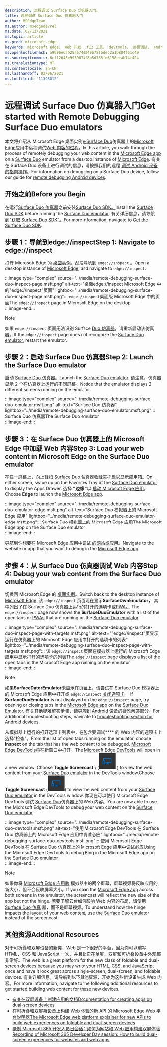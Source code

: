 ```yaml
---
description: 远程调试 Surface Duo 仿真器入门。
title: 远程调试 Surface Duo 仿真器入门
author: MSEdgeTeam
ms.author: msedgedevrel
ms.date: 02/12/2021
ms.topic: article
ms.prod: microsoft-edge
keywords: microsoft edge， Web 开发， f12 工具， devtools， 远程调试， android， surface duo
ms.openlocfilehash: a9696e63528a674d349b78fbdec2a1b804f61c49
ms.sourcegitcommit: 6cf12643e9959873f8b5d785fd6158eeab74f424
ms.translationtype: MT
ms.contentlocale: zh-CN
ms.lasthandoff: 03/06/2021
ms.locfileid: "11398012"
---
```

# <a name="get-started-with-remote-debugging-surface-duo-emulators"></a><span data-ttu-id="41713-104">远程调试 Surface Duo 仿真器入门</span><span class="sxs-lookup"><span data-stu-id="41713-104">Get started with Remote Debugging Surface Duo emulators</span></span>  

<span data-ttu-id="41713-105">本文将介绍从 Microsoft Edge 桌面实例在[Surface Duo][MicrosoftSurfaceDevicesSurfaceDuo]仿真器上的[Microsoft Edge][GooglePlayStoreAppsComMicrosoftEmmx]应用中远程调试[Web 内容的过程][MicrosoftEdge]。</span><span class="sxs-lookup"><span data-stu-id="41713-105">In this article, you walk through the process of remotely debugging your web content in the [Microsoft Edge app][GooglePlayStoreAppsComMicrosoftEmmx] on a [Surface Duo][MicrosoftSurfaceDevicesSurfaceDuo] emulator from a desktop instance of [Microsoft Edge][MicrosoftEdge].</span></span>  <span data-ttu-id="41713-106">有关在 Surface Duo 设备上进行调试的信息，请按照我们的远程 [调试 Android 设备的指南操作][DevtoolsRemoteDebuggingMain]。</span><span class="sxs-lookup"><span data-stu-id="41713-106">For information on debugging on a Surface Duo device, follow our guide for [remote debugging Android devices][DevtoolsRemoteDebuggingMain].</span></span>  

## <a name="before-you-begin"></a><span data-ttu-id="41713-107">开始之前</span><span class="sxs-lookup"><span data-stu-id="41713-107">Before you Begin</span></span>

<span data-ttu-id="41713-108">在运行[Surface Duo 仿真器][MicrosoftDownload100847]之前安装[Surface Duo SDK。][DualScreenAndroidUseEmulator]</span><span class="sxs-lookup"><span data-stu-id="41713-108">Install the [Surface Duo SDK][MicrosoftDownload100847] before running the [Surface Duo emulator][DualScreenAndroidUseEmulator].</span></span>  <span data-ttu-id="41713-109">有关详细信息，请导航到["获取 Surface Duo SDK"。][DualScreenAndroidGetDuoSdk]</span><span class="sxs-lookup"><span data-stu-id="41713-109">For more information, navigate to [Get the Surface Duo SDK][DualScreenAndroidGetDuoSdk].</span></span>  

## <a name="step-1-navigate-to-edgeinspect"></a><span data-ttu-id="41713-110">步骤 1：导航到edge://inspect</span><span class="sxs-lookup"><span data-stu-id="41713-110">Step 1: Navigate to edge://inspect</span></span>  

<span data-ttu-id="41713-111">打开 Microsoft Edge 的 [桌面实例][MicrosoftEdge]，然后导航到 `edge://inspect` 。</span><span class="sxs-lookup"><span data-stu-id="41713-111">Open a desktop instance of [Microsoft Edge][MicrosoftEdge], and navigate to `edge://inspect`.</span></span>  

:::image type="complex" source="../media/remote-debugging-surface-duo-inspect-page.msft.png" alt-text="桌面edge://inspect Microsoft Edge 中的"edge://inspect"页面" lightbox="../media/remote-debugging-surface-duo-inspect-page.msft.png":::
   <span data-ttu-id="41713-113">`edge://inspect`桌面版 Microsoft Edge 中的页面</span><span class="sxs-lookup"><span data-stu-id="41713-113">The `edge://inspect` page in Microsoft Edge on the desktop</span></span>  
:::image-end:::

> [!NOTE]
> <span data-ttu-id="41713-114">如果 `edge://inspect` 页面无法识别 Surface [Duo 仿真器][DualScreenAndroidUseEmulator]，请重新启动该仿真器。</span><span class="sxs-lookup"><span data-stu-id="41713-114">If the `edge://inspect` page does not recognize the [Surface Duo emulator][DualScreenAndroidUseEmulator], restart the emulator.</span></span>  

## <a name="step-2-launch-the-surface-duo-emulator"></a><span data-ttu-id="41713-115">步骤 2：启动 Surface Duo 仿真器</span><span class="sxs-lookup"><span data-stu-id="41713-115">Step 2: Launch the Surface Duo emulator</span></span>  

<span data-ttu-id="41713-116">启动 [Surface Duo 仿真器][DualScreenAndroidUseEmulator]。</span><span class="sxs-lookup"><span data-stu-id="41713-116">Launch the [Surface Duo emulator][DualScreenAndroidUseEmulator].</span></span>  <span data-ttu-id="41713-117">请注意，仿真器显示 2 个在仿真器上运行的不同屏幕。</span><span class="sxs-lookup"><span data-stu-id="41713-117">Notice that the emulator displays 2 different screens running on the emulator.</span></span>  

:::image type="complex" source="../media/remote-debugging-surface-duo-emulator.msft.png" alt-text="Surface Duo 仿真器" lightbox="../media/remote-debugging-surface-duo-emulator.msft.png":::
   <span data-ttu-id="41713-119">Surface Duo 仿真器</span><span class="sxs-lookup"><span data-stu-id="41713-119">The Surface Duo emulator</span></span>  
:::image-end:::  

## <a name="step-3-load-your-web-content-in-microsoft-edge-on-the-surface-duo-emulator"></a><span data-ttu-id="41713-120">步骤 3：在 Surface Duo 仿真器上的 Microsoft Edge 中加载 Web 内容</span><span class="sxs-lookup"><span data-stu-id="41713-120">Step 3: Load your web content in Microsoft Edge on the Surface Duo emulator</span></span>  

<span data-ttu-id="41713-121">在任一屏幕上，向上轻扫 [Surface Duo][DualScreenAndroidUseEmulator] 仿真器收藏夹托盘以显示应用箱。</span><span class="sxs-lookup"><span data-stu-id="41713-121">On either screen, swipe up on the Favorites Tray of the [Surface Duo emulator][DualScreenAndroidUseEmulator] to display the Apps Drawer.</span></span>  <span data-ttu-id="41713-122">选择 **"边缘** "以 [启动 Microsoft Edge 应用][GooglePlayStoreAppsComMicrosoftEmmx]。</span><span class="sxs-lookup"><span data-stu-id="41713-122">Choose **Edge** to launch the [Microsoft Edge app][GooglePlayStoreAppsComMicrosoftEmmx].</span></span>  

:::image type="complex" source="../media/remote-debugging-surface-duo-emulator-edge.msft.png" alt-text="Surface Duo 模拟器上的 Microsoft Edge 应用" lightbox="../media/remote-debugging-surface-duo-emulator-edge.msft.png":::
   <span data-ttu-id="41713-124">Surface Duo 模拟器上的 Microsoft Edge 应用</span><span class="sxs-lookup"><span data-stu-id="41713-124">The Microsoft Edge app on the Surface Duo emulator</span></span>  
:::image-end:::  

<span data-ttu-id="41713-125">导航到你想要在 Microsoft Edge 应用中调试 [的网站或应用][GooglePlayStoreAppsComMicrosoftEmmx]。</span><span class="sxs-lookup"><span data-stu-id="41713-125">Navigate to the website or app that you want to debug in the [Microsoft Edge app][GooglePlayStoreAppsComMicrosoftEmmx].</span></span>  

## <a name="step-4-debug-your-web-content-from-the-surface-duo-emulator"></a><span data-ttu-id="41713-126">步骤 4：从 Surface Duo 仿真器调试 Web 内容</span><span class="sxs-lookup"><span data-stu-id="41713-126">Step 4: Debug your web content from the Surface Duo emulator</span></span>  

<span data-ttu-id="41713-127">切换回 Microsoft Edge 的 [桌面实例][MicrosoftEdge]。</span><span class="sxs-lookup"><span data-stu-id="41713-127">Switch back to the desktop instance of [Microsoft Edge][MicrosoftEdge].</span></span>  <span data-ttu-id="41713-128">该 `edge://inspect` 页面现在显示**SurfaceDwnEmulator，** 其中列出了在 Surface Duo 仿真器上运行的打开的选项卡或[PWA。][DualScreenAndroidUseEmulator] [][ProgressiveWebAppsIndex]</span><span class="sxs-lookup"><span data-stu-id="41713-128">The `edge://inspect` page now shows the **SurfaceDuoEmulator** with a list of the open tabs or [PWAs][ProgressiveWebAppsIndex] that are running on the [Surface Duo emulator][DualScreenAndroidUseEmulator].</span></span>  

:::image type="complex" source="../media/remote-debugging-surface-duo-inspect-page-with-targets.msft.png" alt-text=""edge://inspect"页显示运行在仿真器上的 Microsoft Edge 应用中打开的选项卡的列表" lightbox="../media/remote-debugging-surface-duo-inspect-page-with-targets.msft.png":::
   <span data-ttu-id="41713-130">该 `edge://inspect` 页面在模拟器上运行的 Microsoft Edge 应用中显示打开的选项卡的列表</span><span class="sxs-lookup"><span data-stu-id="41713-130">The `edge://inspect` page displays a list of the open tabs in the Microsoft Edge app running on the emulator</span></span>  
:::image-end:::  

> [!NOTE]
> <span data-ttu-id="41713-131">如果**SurfaceDatorEmulator**未显示在页面上，请尝试在 Surface Duo 模拟器上的 Microsoft Edge 应用中打开或 `edge://inspect` [关闭选项卡][DualScreenAndroidUseEmulator]。 [][GooglePlayStoreAppsComMicrosoftEmmx]</span><span class="sxs-lookup"><span data-stu-id="41713-131">If **SurfaceDuoEmulator** is not displayed on the `edge://inspect` page, try opening or closing tabs in the [Microsoft Edge app][GooglePlayStoreAppsComMicrosoftEmmx] on the [Surface Duo Emulator][DualScreenAndroidUseEmulator].</span></span>  <span data-ttu-id="41713-132">有关其他疑难解答步骤，请导航到 [Android 设备的疑难解答部分][DevtoolsRemoteDebuggingIndexTroubleshootingDevtoolsIsNotDetectingAndroidDevice]。</span><span class="sxs-lookup"><span data-stu-id="41713-132">For additional troubleshooting steps, navigate to [troubleshooting section for Android devices][DevtoolsRemoteDebuggingIndexTroubleshootingDevtoolsIsNotDetectingAndroidDevice].</span></span>  

<span data-ttu-id="41713-133">从模拟器上运行的打开选项卡列表中，在包含要调试\*\*\*\* 的 Web 内容的选项卡上选择"检查"。</span><span class="sxs-lookup"><span data-stu-id="41713-133">From the list of open tabs running on the emulator, choose **inspect** on the tab that has the web content to be debugged.</span></span>  <span data-ttu-id="41713-134">[Microsoft Edge DevTools][DevtoolsIndex]将在新窗口中打开。</span><span class="sxs-lookup"><span data-stu-id="41713-134">The [Microsoft Edge DevTools][DevtoolsIndex] will open in a new window.</span></span>  <span data-ttu-id="41713-135">Choose **Toggle Screencast** \ (![ Toggle Screencast ][ImageToggleScreencastIcon] \) to view the web content from your [Surface Duo emulator][DualScreenAndroidUseEmulator] in the DevTools window.</span><span class="sxs-lookup"><span data-stu-id="41713-135">Choose **Toggle Screencast** \(![Toggle Screencast][ImageToggleScreencastIcon]\) to view the web content from your [Surface Duo emulator][DualScreenAndroidUseEmulator] in the DevTools window.</span></span>  <span data-ttu-id="41713-136">你现在可以使用 Microsoft Edge DevTools 调试 [Surface Duo][DualScreenAndroidUseEmulator]仿真器上的 Web 内容。</span><span class="sxs-lookup"><span data-stu-id="41713-136">You are now able to use the Microsoft Edge DevTools to debug your web content on the [Surface Duo emulator][DualScreenAndroidUseEmulator].</span></span>  

:::image type="complex" source="../media/remote-debugging-surface-duo-devtools.msft.png" alt-text="使用 Microsoft Edge DevTools 在 Surface Duo 仿真器上的 Microsoft Edge 应用中调试必应" lightbox="../media/remote-debugging-surface-duo-devtools.msft.png":::
   <span data-ttu-id="41713-138">使用 Microsoft Edge DevTools 在 Surface Duo 仿真器上的 Microsoft Edge 应用中调试必应</span><span class="sxs-lookup"><span data-stu-id="41713-138">Using the Microsoft Edge DevTools to debug Bing in the Microsoft Edge app on the Surface Duo emulator</span></span>  
:::image-end:::  

> [!NOTE]
> <span data-ttu-id="41713-139">如果你将 [Microsoft Edge 应用跨][GooglePlayStoreAppsComMicrosoftEmmx] 模拟器中的两个屏幕，屏幕视频将反映应用的新大小，但不会反映屏幕大小。</span><span class="sxs-lookup"><span data-stu-id="41713-139">If you span the [Microsoft Edge app][GooglePlayStoreAppsComMicrosoftEmmx] across both screens in the emulator, the screencast will reflect the new size of the app but not the hinge.</span></span>  <span data-ttu-id="41713-140">若要了解云台如何影响 Web 内容的布局，请使用 [Surface Duo 仿真][DualScreenAndroidUseEmulator] 器，而不是屏幕视频。</span><span class="sxs-lookup"><span data-stu-id="41713-140">To understand how the hinge impacts the layout of your web content, use the [Surface Duo emulator][DualScreenAndroidUseEmulator] instead of the screencast.</span></span>  

## <a name="additional-resources"></a><span data-ttu-id="41713-141">其他资源</span><span class="sxs-lookup"><span data-stu-id="41713-141">Additional Resources</span></span>  

<span data-ttu-id="41713-142">对于可折叠和双屏设备的新类，Web 是一个很好的平台，因为你可以编写 HTML、CSS 和 JavaScript 一次，并且让它在单屏、双屏和可折叠设备中外观都非常好。</span><span class="sxs-lookup"><span data-stu-id="41713-142">The web is a great platform for the new class of foldable and dual-screen devices because you may write your HTML, CSS, and JavaScript once and have it look great across single-screen, dual-screen, and foldable devices.</span></span>  <span data-ttu-id="41713-143">有关详细信息，请导航到以下其他资源，开始为这些新设备生成 Web 内容。</span><span class="sxs-lookup"><span data-stu-id="41713-143">For more information, navigate to the following additional resources to get started building web content for these new devices.</span></span>  

*   [<span data-ttu-id="41713-144">有关在双屏设备上创建应用的文档</span><span class="sxs-lookup"><span data-stu-id="41713-144">Documentation for creating apps on dual-screen devices</span></span>][DualScreenIndex]  
*   [<span data-ttu-id="41713-145">在可折叠和双屏幕设备上构建 Web 体验的新 API 的 Microsoft Edge Web 平台说明器</span><span class="sxs-lookup"><span data-stu-id="41713-145">The Microsoft Edge web platform explainer for new APIs to build web experiences on foldable and dual-screen devices</span></span>][GithubMicrosoftedgeMsedgeexplainersFoldablesExplainer]  
*   [<span data-ttu-id="41713-146">录制 Microsoft 365 开发人员日会话：如何为网站和 Web 应用构建双屏体验</span><span class="sxs-lookup"><span data-stu-id="41713-146">Recording of Microsoft 365 Developer Day session: How to build dual-screen experiences for websites and web apps</span></span>][YoutubeDxrzwsqxpvc]  

<!-- image links -->  

[ImageToggleScreencastIcon]: images/toggle-screencast-icon.msft.png  

<!-- links -->  

[DevtoolsIndex]: ../index.md "Microsoft Edge (Chromium) 开发人员工具 | Microsoft 文档"  
[ProgressiveWebAppsIndex]: ../../progressive-web-apps-chromium/index.md "Windows 应用上的渐进式 Web |Microsoft Docs"  
[DevtoolsRemoteDebuggingMain]: ./index.md "开始远程调试 Android 设备|Microsoft Docs"  
[DevtoolsRemoteDebuggingIndexTroubleshootingDevtoolsIsNotDetectingAndroidDevice]: ./index.md#troubleshooting-devtools-is-not-detecting-the-android-device "疑难解答：DevTools 未检测 Android 设备 - 开始远程调试 Android 设备|Microsoft Docs"  

[DualScreenIndex]: /dual-screen/index "为两屏设备创建|Microsoft Docs"  
[DualScreenAndroidUseEmulator]: /dual-screen/android/use-emulator "使用 Surface D一仿真器|Microsoft Docs"  
[DualScreenAndroidGetDuoSdk]: /dual-screen/android/get-duo-sdk "获取 Surface Duo SDK |Microsoft Docs"  

[MicrosoftEdge]: https://www.microsoft.com/edge "新 Microsoft Edge 的介绍"  
[MicrosoftSurfaceDevicesSurfaceDuo]: https://www.microsoft.com/surface/devices/surface-duo "新的 Surface Duo |Microsoft Surface"  
[MicrosoftDownload100847]: https://www.microsoft.com/download/details.aspx?id=100847 "下载 Surface Duo SDK 预览版|Microsoft 下载中心"  

[GooglePlayStoreAppsComMicrosoftEmmx]: https://play.google.com/store/apps/details?id=com.microsoft.emmx "Microsoft Edge：Web 浏览器|GooglePlay"  

[GithubMicrosoftedgeMsedgeexplainersFoldablesExplainer]: https://github.com/MicrosoftEdge/MSEdgeExplainers/blob/master/Foldables/explainer.md "可折叠设备的启发式体验的 Web 平台基元 - MicrosoftEdge/MSEdgeExplainers |GitHub"  

[YoutubeDxrzwsqxpvc]: https://youtu.be/DXrZWsqXPVc "如何为网站和 Web 应用生成双屏幕|YouTube"  
